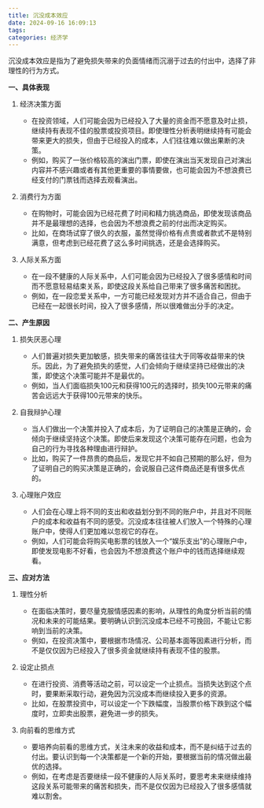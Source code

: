 ```yaml
---
title: 沉没成本效应
date: 2024-09-16 16:09:13
tags:
categories: 经济学
---
```


沉没成本效应是指为了避免损失带来的负面情绪而沉溺于过去的付出中，选择了非理性的行为方式。

<!-- more -->

**一、具体表现**

1. 经济决策方面
   - 在投资领域，人们可能会因为已经投入了大量的资金而不愿意及时止损，继续持有表现不佳的股票或投资项目。即使理性分析表明继续持有可能会带来更大的损失，但由于已经投入的成本，人们往往难以做出果断的决策。
   - 例如，购买了一张价格较高的演出门票，即使在演出当天发现自己对演出内容并不感兴趣或者有其他更重要的事情要做，也可能会因为不想浪费已经支付的门票钱而选择去观看演出。

2. 消费行为方面
   - 在购物时，可能会因为已经花费了时间和精力挑选商品，即使发现该商品并不是最理想的选择，也会因为不想浪费之前的付出而决定购买。
   - 比如，在商场试穿了很久的衣服，虽然觉得价格有点贵或者款式不是特别满意，但考虑到已经花费了这么多时间挑选，还是会选择购买。

3. 人际关系方面
   - 在一段不健康的人际关系中，人们可能会因为已经投入了很多感情和时间而不愿意轻易结束关系，即使这段关系给自己带来了很多痛苦和困扰。
   - 例如，在一段恋爱关系中，一方可能已经发现对方并不适合自己，但由于已经在一起很长时间，投入了很多感情，所以很难做出分手的决定。

**二、产生原因**

1. 损失厌恶心理
   - 人们普遍对损失更加敏感，损失带来的痛苦往往大于同等收益带来的快乐。因此，为了避免损失的感觉，人们会倾向于继续坚持已经做出的决策，即使这个决策可能并不是最优的。
   - 例如，当人们面临损失100元和获得100元的选择时，损失100元带来的痛苦会远远大于获得100元带来的快乐。

2. 自我辩护心理
   - 当人们做出一个决策并投入了成本后，为了证明自己的决策是正确的，会倾向于继续坚持这个决策。即使后来发现这个决策可能存在问题，也会为自己的行为寻找各种理由进行辩护。
   - 比如，购买了一件昂贵的商品后，发现它并不如自己预期的那么好，但为了证明自己的购买决策是正确的，会说服自己这件商品还是有很多优点的。

3. 心理账户效应
   - 人们会在心理上将不同的支出和收益划分到不同的账户中，并且对不同账户的成本和收益有不同的感受。沉没成本往往被人们放入一个特殊的心理账户中，使得人们更加难以忽视它的存在。
   - 例如，人们可能会将购买电影票的钱放入一个“娱乐支出”的心理账户中，即使发现电影不好看，也会因为不想浪费这个账户中的钱而选择继续观看。

**三、应对方法**

1. 理性分析
   - 在面临决策时，要尽量克服情感因素的影响，从理性的角度分析当前的情况和未来的可能结果。要明确认识到沉没成本已经不可挽回，不能让它影响到当前的决策。
   - 例如，在投资决策中，要根据市场情况、公司基本面等因素进行分析，而不是仅仅因为已经投入了很多资金就继续持有表现不佳的股票。

2. 设定止损点
   - 在进行投资、消费等活动之前，可以设定一个止损点。当损失达到这个点时，要果断采取行动，避免因为沉没成本而继续投入更多的资源。
   - 比如，在股票投资中，可以设定一个下跌幅度，当股票价格下跌到这个幅度时，立即卖出股票，避免进一步的损失。

3. 向前看的思维方式
   - 要培养向前看的思维方式，关注未来的收益和成本，而不是纠结于过去的付出。要认识到每一个决策都是一个新的开始，要根据当前的情况做出最优的选择。
   - 例如，在考虑是否要继续一段不健康的人际关系时，要思考未来继续维持这段关系可能带来的痛苦和损失，而不是仅仅因为已经投入了很多感情就难以割舍。